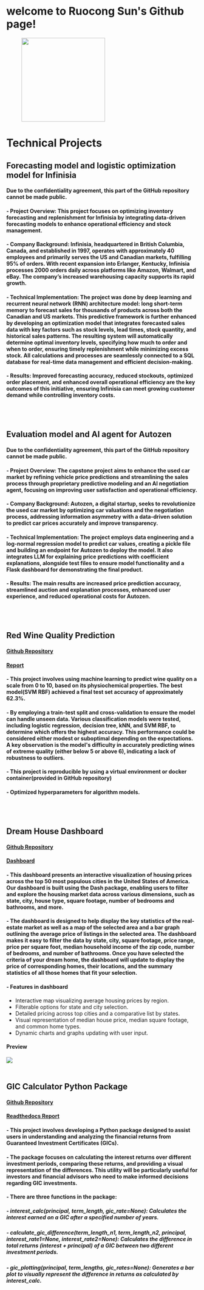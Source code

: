 # welcome to Ruocong Sun's Github page!

<figure>
    <img src="https://github.com/sungg888/sungg888.github.io/blob/main/img/welcome.png?raw=true" width="220" height="220">
</figure>

# Technical Projects 
    
## Forecasting model and logistic optimization model for Infinisia
#### Due to the confidentiality agreement, this part of the GitHub repository cannot be made public.
#### - Project Overview: This project focuses on optimizing inventory forecasting and replenishment for Infinisia by integrating data-driven forecasting models to enhance operational efficiency and stock management.
#### - Company Background: Infinisia, headquartered in British Columbia, Canada, and established in 1997, operates with approximately 40 employees and primarily serves the US and Canadian markets, fulfilling 95% of orders. With recent expansion into Erlanger, Kentucky, Infinisia processes 2000 orders daily across platforms like Amazon, Walmart, and eBay. The company’s increased warehousing capacity supports its rapid growth.
#### - Technical Implementation: The project was done by deep learning and recurrent neural network (RNN) architecture model: long short-term memory to forecast sales for thousands of products across both the Canadian and US markets. This predictive framework is further enhanced by developing an optimization model that integrates forecasted sales data with key factors such as stock levels, lead times, stock quantity, and historical sales patterns. The resulting system will automatically determine optimal inventory levels, specifying how much to order and when to order, ensuring timely replenishment while minimizing excess stock. All calculations and processes are seamlessly connected to a SQL database for real-time data management and efficient decision-making.
#### - Results: Improved forecasting accuracy, reduced stockouts, optimized order placement, and enhanced overall operational efficiency are the key outcomes of this initiative, ensuring Infinisia can meet growing customer demand while controlling inventory costs.
<be>
<br><br>



## Evaluation model and AI agent for Autozen
#### Due to the confidentiality agreement, this part of the GitHub repository cannot be made public.
#### - Project Overview: The capstone project aims to enhance the used car market by refining vehicle price predictions and streamlining the sales process through proprietary predictive modeling and an AI negotiation agent, focusing on improving user satisfaction and operational efficiency.
#### - Company Background: Autozen, a digital startup, seeks to revolutionize the used car market by optimizing car valuations and the negotiation process, addressing information asymmetry with a data-driven solution to predict car prices accurately and improve transparency.
#### - Technical Implementation: The project employs data engineering and a log-normal regression model to predict car values, creating a pickle file and building an endpoint for Autozen to deploy the model. It also integrates LLM for explaining price predictions with coefficient explanations, alongside test files to ensure model functionality and a Flask dashboard for demonstrating the final product.
#### - Results: The main results are increased price prediction accuracy, streamlined auction and explanation processes, enhanced user experience, and reduced operational costs for Autozen.
<be>
<br><br>



## Red Wine Quality Prediction
#### [Github Repository](https://github.com/UBC-MDS/Red-Wine-Quality-Prediction)
#### [Report](https://ubc-mds.github.io/Red-Wine-Quality-Prediction/red_wine_quality_prediction.html)
#### - This project involves using machine learning to predict wine quality on a scale from 0 to 10, based on its physiochemical properties. The best model(SVM RBF) achieved a final test set accuracy of approximately 62.3%. 
#### - By employing a train-test split and cross-validation to ensure the model can handle unseen data. Various classification models were tested, including logistic regression, decision tree, kNN, and SVM RBF, to determine which offers the highest accuracy. This performance could be considered either modest or suboptimal depending on the expectations. A key observation is the model's difficulty in accurately predicting wines of extreme quality (either below 5 or above 6), indicating a lack of robustness to outliers.
#### - This project is reproducible by using a virtual environment or docker container(provided in GitHub repository)  
#### - Optimized hyperparameters for algorithm models.
<be>
<br><br>


## Dream House Dashboard
#### [Github Repository](https://github.com/UBC-MDS/DSCI-532_2024_15_dreamhouse)
#### [Dashboard](https://dsci-532-2024-15-dreamhouse.onrender.com/)
#### - This dashboard presents an interactive visualization of housing prices across the top 50 most populous cities in the United States of America. Our dashboard is built using the Dash package, enabling users to filter and explore the housing market data across various dimensions, such as state, city, house type, square footage, number of bedrooms and bathrooms, and more.
#### - The dashboard is designed to help display the key statistics of the real-estate market as well as a map of the selected area and a bar graph outlining the average price of listings in the selected area. The dashboard makes it easy to filter the data by state, city, square footage, price range, price per square foot, median household income of the zip code, number of bedrooms, and number of bathrooms. Once you have selected the criteria of your dream home, the dashboard will update to display the price of corresponding homes, their locations, and the summary statistics of all those homes that fit your selection.
#### - Features in dashboard
- Interactive map visualizing average housing prices by region.
- Filterable options for state and city selection.
- Detailed pricing across top cities and a comparative list by states.
- Visual representation of median house price, median square footage, and common home types.
- Dynamic charts and graphs updating with user input.
#### Preview
![](https://github.com/sungg888/Ruocong_Sun.github.io/blob/main/img/Dreamhouse%20Demostration.gif)
<be>
<br><br>


## GIC Calculator Python Package
#### [Github Repository](https://github.com/UBC-MDS/gic_calculator)
#### [Readthedocs Report](https://gic-calculator.readthedocs.io/en/latest/)
#### - This project involves developing a Python package designed to assist users in understanding and analyzing the financial returns from Guaranteed Investment Certificates (GICs). 
#### - The package focuses on calculating the interest returns over different investment periods, comparing these returns, and providing a visual representation of the differences. This utility will be particularly useful for investors and financial advisors who need to make informed decisions regarding GIC investments.
#### - There are three functions in the package:
##### - interest_calc(principal, term_length, gic_rate=None): Calculates the interest earned on a GIC after a specified number of years.
##### - calculate_gic_difference(term_length_n1, term_length_n2, principal, interest_rate1=None, interest_rate2=None): Calculates the difference in total returns (interest + principal) of a GIC between two different investment periods.
##### - gic_plotting(principal, term_lengths, gic_rates=None): Generates a bar plot to visually represent the difference in returns as calculated by interest_calc.
<be>
<br><br>

